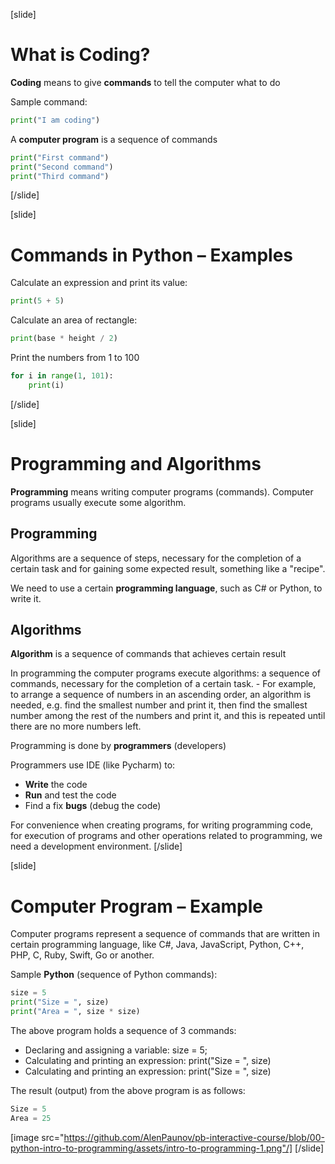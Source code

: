 [slide]
# What is Coding?
**Coding** means to give **commands** to tell the computer what to do

Sample command:
```python
print("I am coding")
```
A **computer program** is a sequence of commands
```python
print("First command")
print("Second command")
print("Third command")
```
[/slide]

[slide]
# Commands in Python – Examples 
Calculate an expression and print its value:
```python
print(5 + 5)
```
Calculate an area of rectangle:
```python
print(base * height / 2)
```
Print the numbers from 1 to 100
```python
for i in range(1, 101):
    print(i)
```
[/slide]

[slide]
# Programming and Algorithms 
**Programming** means writing computer programs (commands). Computer programs usually execute some algorithm. 

## Programming
Algorithms are a sequence of steps, necessary for the completion of a certain task and for gaining some expected result, something like a "recipe". 

We need to use a certain **programming language**, such as C# or Python, to write it.

## Algorithms
**Algorithm** is a sequence of commands that achieves certain result

In programming the computer programs execute algorithms: a sequence of commands, necessary for 
the completion of a certain task. 
    - For example, to arrange a sequence of numbers in an ascending order, an algorithm is needed, e.g. find the smallest number and print it, then find the smallest number among the rest of the numbers and print it, and this is repeated until there are no more numbers left.

Programming is done by **programmers** (developers)

Programmers use IDE (like Pycharm) to:

* **Write** the code
* **Run** and test the code
* Find a fix **bugs** (debug the code)

For convenience when creating programs, for writing programming code, for execution of programs and other operations related to programming, we need a development environment.
[/slide]

[slide]
# Computer Program – Example
Computer programs represent a sequence of commands that are written in certain programming language, like C#, Java, JavaScript, Python, C++, PHP, C, Ruby, Swift, Go or another.

Sample **Python** (sequence of Python commands):

```python
size = 5
print("Size = ", size)
print("Area = ", size * size)
```
The above program holds a sequence of 3 commands:
 * Declaring and assigning a variable: size = 5;
 * Calculating and printing an expression: print("Size = ", size)
 * Calculating and printing an expression: print("Size = ", size)

The result (output) from the above program is as follows:
```csharp
Size = 5
Area = 25
```

[image src="https://github.com/AlenPaunov/pb-interactive-course/blob/00-python-intro-to-programming/assets/intro-to-programming-1.png"/]
[/slide]